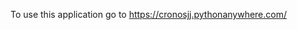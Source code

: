 To use this application go to <a href="https://cronosjj.pythonanywhere.com/" target="_blank">https://cronosjj.pythonanywhere.com/</a>
